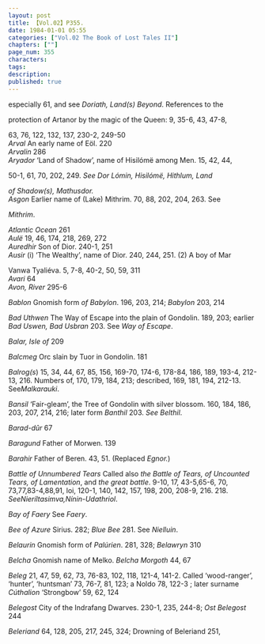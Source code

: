 ```yaml
---
layout: post
title: 【Vol.02】P355.
date: 1984-01-01 05:55
categories: ["Vol.02 The Book of Lost Tales II"]
chapters: [""]
page_num: 355
characters: 
tags: 
description: 
published: true
---
```


<p style="text-indent: 0;">
especially 61, and see <I>Doriath, Land(s) Beyond</I>. References to the
</p>

protection of Artanor by the magic of the Queen: 9, 35-6, 43, 47-8,

63, 76, 122, 132, 137, 230-2, 249-50<BR><I>Arval</I> An early name of Eöl. 220<BR><I>Arvalin</I> 286<BR><I>Aryador</I> ‘Land of Shadow’, name of Hisilómë among Men. 15, 42, 44,

50-1, 61, 70, 202, 249. <I>See Dor Lómin, Hisilómë, Hithlum, Land</I>

<I>of Shadow(s), Mathusdor.<BR>Asgon</I> Earlier name of (Lake) Mithrim. 70, 88, 202, 204, 263. See

<I>Mithrim</I>.

<I>Atlantic Ocean</I> 261<BR><I>Aulë</I> 19, 46, 174, 218, 269, 272<BR><I>Auredhir</I> Son of Dior. 240-1, 251<BR><I>Ausir</I> (i) ‘The Wealthy’, name of Dior. 240, 244, 251. (2) A boy of Mar

Vanwa Tyaliéva. 5, 7-8, 40-2, 50, 59, 311<BR><I>Avari</I> 64<BR><I>Avon, River</I> 295-6

<I>Bablon</I> Gnomish form <I>of Babylon</I>. 196, 203, 214; <I>Babylon</I> 203, 214

<I>Bad Uthwen</I> The Way of Escape into the plain of Gondolin. 189, 203; earlier <I>Bad Uswen, Bad Usbran</I> 203. See <I>Way of Escape</I>.

<I>Balar, Isle of</I> 209

<I>Balcmeg</I> Orc slain by Tuor in Gondolin. 181

<I>Balrog(s</I>) 15, 34, 44, 67, 85, 156, 169-70, 174-6, 178-84, 186, 189, 193-4, 212-13, 216. Numbers of, 170, 179, 184, 213; described, 169, 181, 194, 212-13. See<I>Malkarauki</I>.

<I>Bansil</I> ‘Fair-gleam’, the Tree of Gondolin with silver blossom. 160, 184, 186, 203, 207, 214, 216; later form <I>Banthil</I> 203. <I>See Belthil</I>.

<I>Barad-dûr</I> 67

<I>Baragund</I> Father of Morwen. 139

<I>Barahir</I> Father of Beren. 43, 51. (Replaced <I>Egnor.</I>)

<I>Battle of Unnumbered Tears</I> Called also <I>the Battle of Tears, of Uncounted Tears, of Lamentation</I>, and <I>the great battle</I>. 9-10, 17, 43-5,65-6, 70, 73,77,83-4,88,91, loi, 120-1, 140, 142, 157, 198, 200, 208-9, 216. 218. <I>SeeNieríltasimva,Nínin-Udathriol</I>.

<I>Bay of Faery</I> See <I>Faery</I>.

<I>Bee of Azure</I> Sirius. 282; <I>Blue Bee</I> 281. See <I>Nielluin</I>.

<I>Belaurin</I> Gnomish form of <I>Palúrien</I>. 281, 328; <I>Belawryn</I> 310

<I>Belcha</I> Gnomish name of Melko. <I>Belcha Morgoth</I> 44, 67

<I>Beleg</I> 21, 47, 59, 62, 73, 76-83, 102, 118, 121-4, 141-2. Called ‘wood-ranger’, ‘hunter’, ‘huntsman’ 73, 76-7, 81, 123; a Noldo 78, 122-3 ; later surname <I>Cúthalion</I> ‘Strongbow’ 59, 62, 124

<I>Belegost</I> City of the Indrafang Dwarves. 230-1, 235, 244-8; <I>Ost Belegost</I> 244

<I>Beleriand</I> 64, 128, 205, 217, 245, 324; Drowning of Beleriand 251,

